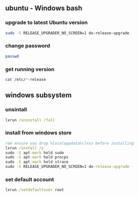 ## ubuntu - Windows bash

### upgrade to latest Ubuntu version

```bash
sudo -S RELEASE_UPGRADER_NO_SCREEN=1 do-release-upgrade
```

### change password

```bash
passwd
```

### get running version

```bash
cat /etc/*-release
```

## windows subsystem

### unsintall

```cmd
lxrun /uninstall /full
```

### install from windows store

```cmd
rem ensure you drop %localappdata%\lxss before installing
lxrun /install /y
sudo -S apt-mark hold sudo
sudo -S apt-mark hold procps
sudo -S apt-mark hold strace
sudo -S RELEASE_UPGRADER_NO_SCREEN=1 do-release-upgrade
```

### set default account

```cmd
lxrun /setdefaultuser root
```
